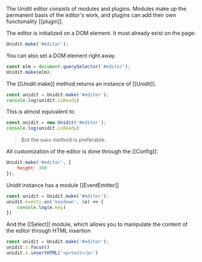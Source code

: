 The Unidit editor consists of modules and plugins. Modules make up the permanent basis of the editor's work,
and plugins can add their own functionality [[plugin]].

The editor is initialized on a DOM element. It must already exist on the page:

```js
Unidit.make('#editor');
```
You can also set a DOM element right away.

```js
const elm = document.querySelector('#editor');
Unidit.make(elm);
```

The [[Unidit.make]] method returns an instance of [[Unidit]].

```js
const unidit = Unidit.make('#editor');
console.log(unidit.isReady)
```

This is almost equivalent to

```js
const unidit = new Unidit('#editor');
console.log(unidit.isReady)
```

> But the `make` method is preferable.

All customization of the editor is done through the [[Config]]:

```js
Unidit.make('#editor', {
	height: 300
});
```

Unidit instance has a module [[EventEmitter]]

```js
const unidit = Unidit.make('#editor');
unidit.events.on('keydown', (e) => {
	console.log(e.key)
})
```

And the [[Select]] module, which allows you to manipulate the content of the editor through HTML insertion

```js
const unidit = Unidit.make('#editor');
unidit.s.focus()
unidit.s.insertHTML('<p>test</p>')
```
